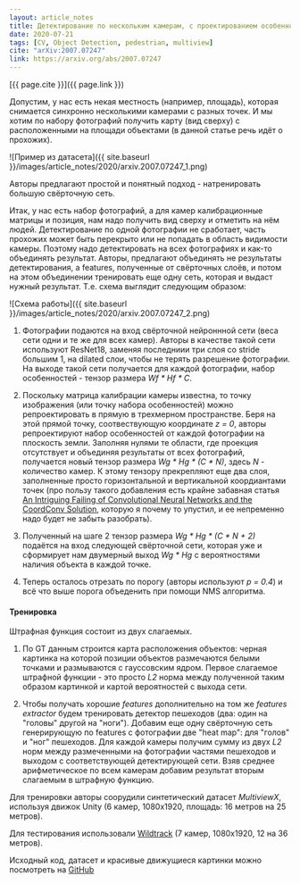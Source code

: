 ```yaml
---
layout: article_notes
title: Детектирование по нескольким камерам, с проектированием особенностей
date: 2020-07-21
tags: [CV, Object Detection, pedestrian, multiview]
cite: "arXiv:2007.07247"
link: https://arxiv.org/abs/2007.07247
---
```


[{{ page.cite }}]({{ page.link }})

Допустим, у нас есть некая местность (например, площадь), которая снимается синхронно несколькими камерами с разных точек. И мы хотим по набору
фотографий получить карту (вид сверху) с расположенными на площади объектами (в данной статье речь идёт о прохожих).

![Пример из датасета]({{ site.baseurl }}/images/article_notes/2020/arxiv.2007.07247_1.png)

<!--more-->

Авторы предлагают простой и понятный подход - натренировать большую свёрточную сеть.

Итак, у нас есть набор фотографий, а для камер калибрационные матрицы и позиция, нам надо получить вид сверху и отметить на нём людей. Детектирование
по одной фотографии не сработает, часть прохожих может быть перекрыто или не попадать в область видимости камеры. Поэтому надо детектировать на всех
фотографиях и как-то объединять результат. Авторы, предлагают объединять не результаты детектирования, а features, полученные от свёрточных слоёв, и
потом на этом объединении тренировать еще одну сеть, которая и выдаст нужный результат. Т.е. схема выглядит следующим образом:

![Схема работы]({{ site.baseurl }}/images/article_notes/2020/arxiv.2007.07247_2.png)

1. Фотографии подаются на вход свёрточной нейроннной сети (веса сети одни и те же для всех камер). Авторы в качестве такой сети используют ResNet18,
заменяя последниии три слоя со stride большим 1, на dilated слои, чтобы не терять разрешение фотографии. На выходе такой сети получается для каждой
фотографии, набор особенностей - тензор размера *Wf * Hf * C*. 

2. Поскольку матрица калибрации камеры известна, то точку изображения (или точку набора особенностей) можно репроектировать в прямую в трехмерном 
пространстве. Беря на этой прямой точку, соотвествующую координате *z = 0*, авторы репроектируют набор особенностей от каждой фотографии на
плоскость земли. Заполняя нулями те области, где проекция отсутствует и объединяя результаты от всех фотографий, получается новый тензор размера
*Wg * Hg * (C * N)*, здесь *N* - количество камер. К этому тензору прекрепляют еще два слоя, заполненные просто горизонтальной и вертикальной
коордиантами точек (про пользу такого добавления есть крайне забавная статья
[An Intriguing Failing of Convolutional Neural Networks and the CoordConv Solution](https://arxiv.org/abs/1807.03247), которую я почему то упустил,
и ее непременно надо будет не забыть разобрать).

3. Полученный на шаге 2 тензор размера *Wg * Hg * (C * N + 2)* подаётся на вход следующей свёрточной сети, которая уже и сформирует нам двумерный
выход *Wg * Hg* с вероятностями наличия объекта в каждой точке.

4. Теперь осталось отрезать по порогу (авторы используют *p = 0.4*) и всё что выше порога объеденить при помощи NMS алгоритма.

#### Тренировка

Штрафная функция состоит из двух слагаемых. 

1. По GT данным строится карта расположения объектов: черная картинка на которой позиции объектов размечаются белыми точками и размываются с
гауссовским ядром. Первое слагаемое штрафной функции - это просто *L2* норма между полученной таким образом картинкой и картой вероятностей с выхода
сети.

2. Чтобы получать хорошие *features* дополнительно на том же *features extractor* будем тренировать детектор пешеходов (два: один на "головы" другой
на "ноги"). Добавим еще одну свёрточную сеть генерирующую по features с фотографии две "heat map": для "голов" и "ног" пешеходов. Для каждой камеры
получим сумму из двух *L2* норм  между размеченными на фотографии частями пешеходов и выходом с соответствующей детектирующей сети. Взяв среднее 
арифметическое по всем камерам добавим результат вторым слагаемым в штрафную функцию.

Для тренировки авторы соорудили синтетический датасет *MultiviewX*, используя движок Unity (6 камер, 1080х1920, площадь: 16 метров на 25 метров).

Для тестирования использовали [Wildtrack](https://www.epfl.ch/labs/cvlab/data/data-wildtrack/) (7 камер, 1080х1920, 12 на 36 метров). 

Исходный код, датасет и красивые движущиеся картинки можно посмотреть на [GitHub](https://github.com/hou-yz/MVDet)






